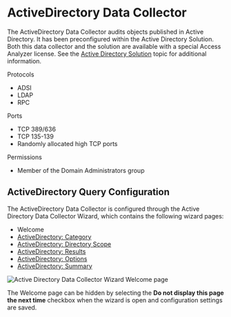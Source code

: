 # ActiveDirectory Data Collector

The ActiveDirectory Data Collector audits objects published in Active Directory. It has been
preconfigured within the Active Directory Solution. Both this data collector and the solution are
available with a special Access Analyzer license. See the
[Active Directory Solution](/docs/accessanalyzer/12.0/solutions/activedirectory/overview.md) topic for additional
information.

Protocols

- ADSI
- LDAP
- RPC

Ports

- TCP 389/636
- TCP 135-139
- Randomly allocated high TCP ports

Permissions

- Member of the Domain Administrators group

## ActiveDirectory Query Configuration

The ActiveDirectory Data Collector is configured through the Active Directory Data Collector Wizard,
which contains the following wizard pages:

- Welcome
- [ActiveDirectory: Category](/docs/accessanalyzer/12.0/admin/datacollector/activedirectory/category.md)
- [ActiveDirectory: Directory Scope](/docs/accessanalyzer/12.0/admin/datacollector/activedirectory/directoryscope.md)
- [ActiveDirectory: Results](/docs/accessanalyzer/12.0/admin/datacollector/activedirectory/results.md)
- [ActiveDirectory: Options](/docs/accessanalyzer/12.0/admin/datacollector/activedirectory/options.md)
- [ActiveDirectory: Summary](/docs/accessanalyzer/12.0/admin/datacollector/activedirectory/summary.md)

![Active Directory Data Collector Wizard Welcome page](/img/product_docs/accessanalyzer/12.0/admin/datacollector/activedirectory/welcome.webp)

The Welcome page can be hidden by selecting the **Do not display this page the next time** checkbox
when the wizard is open and configuration settings are saved.
